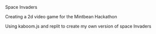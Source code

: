 Space Invaders 

Creating a 2d video game for the Mintbean Hackathon

Using kaboom.js and replit to create my own version of space Invaders

